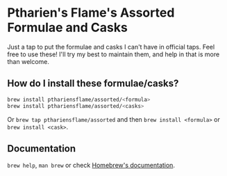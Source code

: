 # Ptharien's Flame's Assorted Formulae and Casks

Just a tap to put the formulae and casks I can't have in official
taps.  Feel free to use these!  I'll try my best to maintain them, and
help in that is more than welcome.

## How do I install these formulae/casks?

```bash
brew install pthariensflame/assorted/<formula>
brew install pthariensflame/assorted/<casks>
```

Or `brew tap pthariensflame/assorted` and then `brew install
<formula>` or `brew install <cask>`.

## Documentation
`brew help`, `man brew` or check [Homebrew's
documentation](https://docs.brew.sh).

